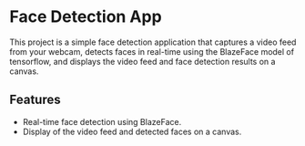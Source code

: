 # Face Detection App

This project is a simple face detection application that captures a video feed from your webcam, detects faces in real-time using the BlazeFace model of tensorflow, and displays the video feed and face detection results on a canvas.

## Features

- Real-time face detection using BlazeFace.
- Display of the video feed and detected faces on a canvas.
